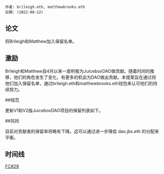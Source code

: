 
```纯文本
作者: brileigh.eth, matthewbrooks.eth
日期: (2022-08-12)
```

## 论文

将Brileigh和Matthew加入保留名单。

## 激励

Brileigh和Matthew自4月以来一直积极为JuiceboxDAO做贡献。随着时间的推移，他们的角色发生了变化，有更多的机会为DAO做出贡献。本提案旨在通过将他们加入保留名单，通过brileigh.eth和matthewbrooks.eth钱包来认可他们的持续努力。

##规范

更新V1和V2版JuiceboxDAO项目的保留列表如下。

##风险

目前对贡献者的保留率将略有下降。这可以通过进一步降低 dao.jbx.eth 的分配来平衡。

## 时间线

[FC#29](https://www.notion.so/46afb4b85d4b4e84917d783f7d26597b)
